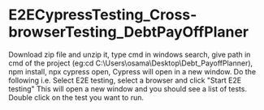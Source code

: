 # E2ECypressTesting_Cross-browserTesting_DebtPayOffPlaner
Download zip file and unzip it, type cmd in windows search, give path in cmd of the project (eg:cd C:\Users\osama\Desktop\Debt_PayoffPlanner), npm install, npx cypress open, Cypress will open in a new window. Do the following i.e. Select E2E testing, select a browser and click "Start E2E testing"
This will open a new window and you should see a list of tests. Double click on the test you want to run.
